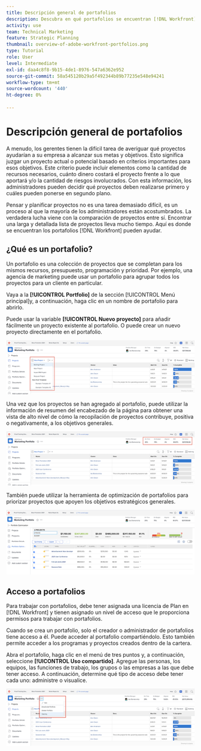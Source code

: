 ```yaml
---
title: Descripción general de portafolios
description: Descubra en qué portafolios se encuentran [!DNL Workfront] y cómo pueden ayudarle a priorizar proyectos y comparar proyectos entre sí.
activity: use
team: Technical Marketing
feature: Strategic Planning
thumbnail: overview-of-adobe-workfront-portfolios.png
type: Tutorial
role: User
level: Intermediate
exl-id: daa4c8f8-9b15-4de1-8976-547a6362e952
source-git-commit: 58a545120b29a5f492344b89b77235e548e94241
workflow-type: tm+mt
source-wordcount: '440'
ht-degree: 0%

---
```


# Descripción general de portafolios

A menudo, los gerentes tienen la difícil tarea de averiguar qué proyectos ayudarían a su empresa a alcanzar sus metas y objetivos. Esto significa juzgar un proyecto actual o potencial basado en criterios importantes para esos objetivos. Este criterio puede incluir elementos como la cantidad de recursos necesarios, cuánto dinero costará el proyecto frente a lo que aportará y/o la cantidad de riesgos involucrados. Con esta información, los administradores pueden decidir qué proyectos deben realizarse primero y cuáles pueden ponerse en segundo plano.

Pensar y planificar proyectos no es una tarea demasiado difícil, es un proceso al que la mayoría de los administradores están acostumbrados. La verdadera lucha viene con la comparación de proyectos entre sí. Encontrar una larga y detallada lista de proyectos lleva mucho tiempo. Aquí es donde se encuentran los portafolios [!DNL  Workfront] pueden ayudar.

## ¿Qué es un portafolio?

Un portafolio es una colección de proyectos que se completan para los mismos recursos, presupuesto, programación y prioridad. Por ejemplo, una agencia de marketing puede usar un portafolio para agrupar todos los proyectos para un cliente en particular.

Vaya a la **[!UICONTROL Portfolio]** de la sección [!UICONTROL Menú principal]y, a continuación, haga clic en un nombre de portafolio para abrirlo.

Puede usar la variable **[!UICONTROL Nuevo proyecto]** para añadir fácilmente un proyecto existente al portafolio. O puede crear un nuevo proyecto directamente en el portafolio.

![Imagen del menú desplegable del [!UICONTROL Nuevo proyecto] botón](assets/01-portfolio-management3.png)

Una vez que los proyectos se han agregado al portafolio, puede utilizar la información de resumen del encabezado de la página para obtener una vista de alto nivel de cómo la recopilación de proyectos contribuye, positiva o negativamente, a los objetivos generales.

![Una imagen de la información de resumen del portafolio en el encabezado de la página](assets/02-portfolio-management1.png)

También puede utilizar la herramienta de optimización de portafolios para priorizar proyectos que apoyen los objetivos estratégicos generales.

![Una imagen de priorización de proyectos en un portafolio](assets/03-portfolio-management2.png)

## Acceso a portafolios

Para trabajar con portafolios, debe tener asignada una licencia de Plan en [!DNL Workfront] y tienen asignado un nivel de acceso que le proporciona permisos para trabajar con portafolios.

Cuando se crea un portafolio, solo el creador o administrador de portafolios tiene acceso a él. Puede acceder al portafolio compartiéndolo. Esto también permite acceder a los programas y proyectos creados dentro de la cartera.

Abra el portafolio, haga clic en el menú de tres puntos y, a continuación, seleccione **[!UICONTROL Uso compartido]**. Agregue las personas, los equipos, las funciones de trabajo, los grupos o las empresas a las que debe tener acceso. A continuación, determine qué tipo de acceso debe tener cada uno: administre o visualice.

![Una imagen del [!UICONTROL Uso compartido] en un [!DNL Workfront] portafolio](assets/04-portfolio-management11.png)

<!--
Pro-tips graphic
If a user can’t access a specific portfolio, make sure it’s shared with them. The Workfront access level determines that a user can access portfolios in general, but sharing makes sure they can see specific portfolios. 
-->

<!--
Learn more graphic and links to documentation articles
* Portfolio overview   
* Create a portfolio 
* Create and manage portfolios 
* Navigate within a portfolio 
* Share a portfolio   
-->
